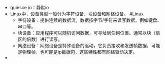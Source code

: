 - quiesce io：静默io
- Linux中，设备类型一般分为字符设备、块设备和网络设备。 #Linux
	- 字符设备：提供连续的数据流，数据按字节/字符来读写数据。例如键盘、串口等。
	- 块设备：应用程序可以随机访问数据，可寻址到任何位置。通常以块（扇区的倍数）进行读写。
	- 网络设备：网络设备是特殊设备的驱动，它负责接收和发送帧数据，可能是物理帧，也可能是ip数据包，这些特性都有网络驱动决定。
-